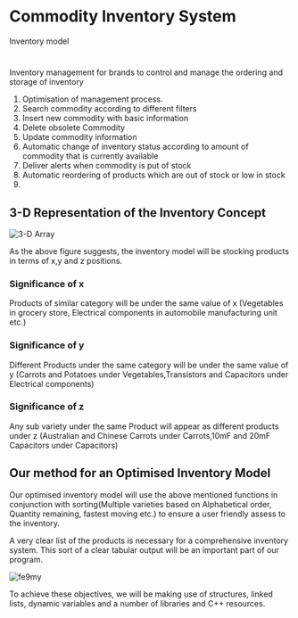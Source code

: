 # Commodity Inventory System
Inventory model
#
Inventory management for brands to control and manage the ordering and storage of inventory
1. Optimisation of management process.
2. Search commodity according to different filters
3. Insert new commodity with basic information
4. Delete obsolete Commodity
5. Update commodity information
6. Automatic change of inventory status according to amount of commodity that is currently available
7. Deliver alerts when commodity is put of stock
8. Automatic reordering of products which are out of stock or low in stock
9.

## 3-D Representation of the Inventory Concept

![3-D Array](https://user-images.githubusercontent.com/47135656/55143584-03048a80-517a-11e9-9a43-40ebdd990ab9.png)

As the above figure suggests, the inventory model will be stocking products in terms of x,y and z positions.
### Significance of x
Products of similar category will be under the same value of x (Vegetables in grocery store, Electrical components in automobile manufacturing unit etc.)
### Significance of y
Different Products under the same category will be under the same value of y (Carrots and Potatoes under Vegetables,Transistors and Capacitors under Electrical components)
### Significance of z
Any sub variety under the same Product will appear as different products under z (Australian and Chinese Carrots under Carrots,10mF and 20mF Capacitors under Capacitors)

## Our method for an Optimised Inventory Model

Our optimised inventory model will use the above mentioned functions in conjunction with sorting(Multiple varieties based on Alphabetical order, Quantity remaining, fastest moving etc.) to ensure a user friendly assess to the inventory.

A very clear list of the products is necessary for a comprehensive inventory system. This sort of a clear tabular output will be an important part of our program.

![fe9my](https://user-images.githubusercontent.com/47135656/55143632-14e62d80-517a-11e9-9783-bf3189877838.png)

To achieve these objectives, we will be making use of structures, linked lists, dynamic variables and a number of libraries and C++ resources.
